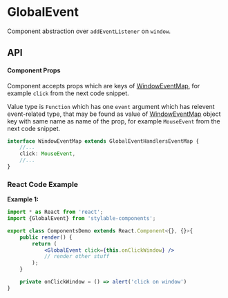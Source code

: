 # GlobalEvent

Component abstraction over `addEventListener` on `window`.

## API

#### Component Props

Component accepts props which are keys of [WindowEventMap](https://github.com/Microsoft/TypeScript/blob/master/lib/lib.dom.d.ts#L13040), for example `click` from the next code snippet.

Value type is `Function` which has one `event` argument which has relevent event-related type, that may be found as value of [WindowEventMap](https://github.com/Microsoft/TypeScript/blob/master/lib/lib.dom.d.ts#L13040) object key with same name as name of the prop, for example `MouseEvent` from the next code snippet.

```ts
interface WindowEventMap extends GlobalEventHandlersEventMap {
    //...
    click: MouseEvent,
    //...
}
```

### React Code Example

**Example 1:**

```jsx
import * as React from 'react';
import {GlobalEvent} from 'stylable-components';

export class ComponentsDemo extends React.Component<{}, {}>{
    public render() {
        return (
            <GlobalEvent click={this.onClickWindow} />
            // render other stuff
        );
    }

    private onClickWindow = () => alert('click on window')
}
```
